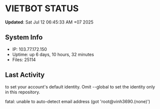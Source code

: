 # VIETBOT STATUS
**Updated**: Sat Jul 12 06:45:33 AM +07 2025

## System Info
- IP: 103.77.172.150
- Uptime: up 6 days, 10 hours, 32 minutes
- Files: 25114

## Last Activity

to set your account's default identity.
Omit --global to set the identity only in this repository.

fatal: unable to auto-detect email address (got 'root@vinh3690.(none)')
